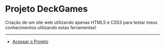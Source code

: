 # Projeto DeckGames
 Criação de um site web utilizando apenas HTML5 e CSS3 para testar meus conhecimentos utilizando estas ferramentas!
 ***
 - [Acessar o Projeto](https://gustavocarmomendes.github.io/Projeto-DeckGames/)
